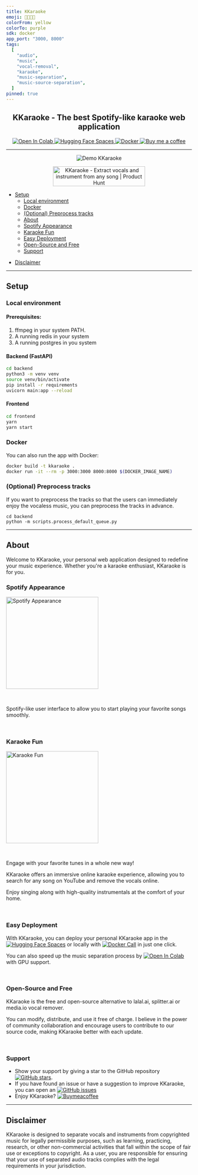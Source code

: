 ```yaml
---
title: KKaraoke
emoji: 🎤🎸🥁🎹
colorFrom: yellow
colorTo: purple
sdk: docker
app_port: "3000, 8000"
tags:
  [
    "audio",
    "music",
    "vocal-removal",
    "karaoke",
    "music-separation",
    "music-source-separation",
  ]
pinned: true
---
```


<h2 align="center">KKaraoke - The best Spotify-like karaoke web application</h1>
<p align="center">
    <a href="https://colab.research.google.com/drive/1ODoK3VXajprNbskqy7G8P1h-Zom92TMA?usp=sharing">
        <img src="https://colab.research.google.com/assets/colab-badge.svg" alt="Open In Colab">
    </a>
    <a href="https://huggingface.co/spaces/fabiogra/moseca">
        <img src="https://img.shields.io/badge/🤗%20Hugging%20Face-Spaces-blue" alt="Hugging Face Spaces">
    </a>
    <a href="https://huggingface.co/spaces/fabiogra/moseca/discussions?docker=true">
        <img src="https://img.shields.io/badge/-Docker%20Image-blue?logo=docker&labelColor=white" alt="Docker">
    </a>
    <a href="https://www.buymeacoffee.com/fabiogra">
        <img src="https://img.shields.io/badge/Buy%20me%20a%20coffee--yellow.svg?logo=buy-me-a-coffee&logoColor=orange&style=social" alt="Buy me a coffee">
    </a>
</p>

---

<p align="center">
  <img src="https://i.imgur.com/QoSd3Fg.gif" alt="Demo KKaraoke"/>
</p>
<p align="center">
    <a href="https://www.producthunt.com/posts/moseca?utm_source=badge-featured&utm_medium=badge&utm_souce=badge-moseca" target="_blank">
        <img src="https://api.producthunt.com/widgets/embed-image/v1/featured.svg?post_id=415833&theme=light" alt="KKaraoke - Extract vocals and instrument from any song | Product Hunt" width="250" height="54" />
    </a>
</p>

- [Setup](#setup)
  - [Local environment](#local-environment)
  - [Docker](#docker)
  - [(Optional) Preprocess tracks](#optional-preprocess-tracks)
  - [About](#about)
  - [Spotify Appearance](#spotify-appearance)
  - [Karaoke Fun](#karaoke-fun)
  - [Easy Deployment](#easy-deployment)
  - [Open-Source and Free](#open-source-and-free)
  - [Support](#support)
<!-- - [FAQs](#faqs)
  - [What is KKaraoke?](#what-is-moseca)
  - [Are there any limitations?](#are-there-any-limitations)
  - [How does KKaraoke work?](#how-does-moseca-work)
  - [How do I use KKaraoke?](#how-do-i-use-moseca)
  - [Where can I find the code for KKaraoke?](#where-can-i-find-the-code-for-moseca)
  - [How can I get in touch with you?](#how-can-i-get-in-touch-with-you) -->
- [Disclaimer](#disclaimer)

---

## Setup

### Local environment

#### Prerequisites:
1. ffmpeg in your system PATH.
2. A running redis in your system
3. A running postgres in you system

#### Backend (FastAPI)

```bash
cd backend
python3 -m venv venv
source venv/bin/activate
pip install -r requirements
uvicorn main:app --reload
```

#### Frontend

```bash
cd frontend
yarn
yarn start
```

### Docker

You can also run the app with Docker:

```bash
docker build -t kkaraoke .
docker run -it --rm -p 3000:3000 8000:8000 $(DOCKER_IMAGE_NAME)
```

### (Optional) Preprocess tracks

If you want to preprocess the tracks so that the users can immediately enjoy the vocaless music, you can preprocess the tracks in advance.

```
cd backend
python -m scripts.process_default_queue.py
```

---

## About

Welcome to KKaraoke, your personal web application designed to redefine your music experience.
Whether you're a karaoke
enthusiast,
KKaraoke is for you.

### Spotify Appearance

<img title="Spotify Appearance" src="https://i.imgur.com/nsn3JGV.png" width="250" ></img>

<br>

Spotify-like user interface to allow you to start playing your favorite songs smoothly.

<br>

### Karaoke Fun

<img title="Karaoke Fun" src="https://i.imgur.com/nsn3JGV.png" width="250" ></img>

<br>

Engage with your favorite tunes in a whole new way!

KKaraoke offers an immersive online karaoke experience, allowing you to search
for any song on YouTube and remove the vocals online.

Enjoy singing along with high-quality instrumentals at the comfort of your home.

<br>

### Easy Deployment

With KKaraoke, you can deploy your personal KKaraoke app in the
<a href="https://huggingface.co/spaces/fabiogra/moseca?duplicate=true">
<img src="https://img.shields.io/badge/🤗%20Hugging%20Face-Spaces-blue"
alt="Hugging Face Spaces"></a> or locally with
[![Docker Call](https://img.shields.io/badge/-Docker%20Image-blue?logo=docker&labelColor=white)](https://huggingface.co/spaces/fabiogra/moseca/discussions?docker=true)
in just one click.

You can also speed up the music separation process by [![Open In Colab](https://colab.research.google.com/assets/colab-badge.svg)](https://colab.research.google.com/drive/1ODoK3VXajprNbskqy7G8P1h-Zom92TMA?usp=sharing) with GPU support.

<br>

### Open-Source and Free

KKaraoke is the free and open-source alternative to lalal.ai, splitter.ai or media.io vocal remover.

You can modify, distribute, and use it free of charge. I believe in the power of community
collaboration and encourage users to contribute to our source code, making KKaraoke better with
each update.

<br>

### Support

- Show your support by giving a star to the GitHub repository [![GitHub stars](https://img.shields.io/github/stars/fabiogra/moseca.svg?style=social&label=Star)](https://github.com/fabiogra/moseca).
- If you have found an issue or have a suggestion to improve KKaraoke, you can open an [![GitHub issues](https://img.shields.io/github/issues/fabiogra/moseca.svg)](https://github.com/fabiogra/moseca/issues/new)
- Enjoy KKaraoke? [![Buymeacoffee](https://img.shields.io/badge/Buy%20me%20a%20coffee--yellow.svg?logo=buy-me-a-coffee&logoColor=orange&style=social)](https://www.buymeacoffee.com/fabiogra)

---

## Disclaimer

KKaraoke is designed to separate vocals and instruments from copyrighted music for
legally permissible purposes, such as learning, practicing, research, or other non-commercial
activities that fall within the scope of fair use or exceptions to copyright. As a user, you are
responsible for ensuring that your use of separated audio tracks complies with the legal
requirements in your jurisdiction.